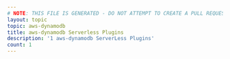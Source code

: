 ```yaml
---
# NOTE: THIS FILE IS GENERATED - DO NOT ATTEMPT TO CREATE A PULL REQUEST TO UPDATE THE DATA. 
layout: topic
topic: aws-dynamodb
title: aws-dynamodb Serverless Plugins
description: '1 aws-dynamodb ServerLess Plugins'
count: 1
---
```

